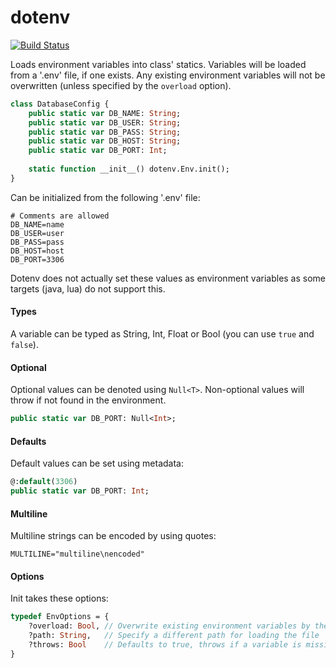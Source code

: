 # dotenv

[![Build Status](https://travis-ci.org/benmerckx/dotenv.svg?branch=master)](https://travis-ci.org/benmerckx/dotenv)

Loads environment variables into class' statics. Variables will be loaded from a '.env' file, if one exists. Any existing environment variables will not be overwritten (unless specified by the `overload` option).

```haxe
class DatabaseConfig {
	public static var DB_NAME: String;
	public static var DB_USER: String;
	public static var DB_PASS: String;
	public static var DB_HOST: String;
	public static var DB_PORT: Int;
	
	static function __init__() dotenv.Env.init();
}
```

Can be initialized from the following '.env' file:

```
# Comments are allowed
DB_NAME=name
DB_USER=user
DB_PASS=pass
DB_HOST=host
DB_PORT=3306
```

Dotenv does not actually set these values as environment variables as some targets (java, lua) do not support this.

#### Types

A variable can be typed as String, Int, Float or Bool (you can use `true` and `false`).

#### Optional

Optional values can be denoted using `Null<T>`. Non-optional values will throw if not found in the environment.

```haxe
public static var DB_PORT: Null<Int>;
```

#### Defaults

Default values can be set using metadata:
	
```haxe
@:default(3306)
public static var DB_PORT: Int;
```

#### Multiline

Multiline strings can be encoded by using quotes:

```
MULTILINE="multiline\nencoded"
```

#### Options

Init takes these options:

```haxe
typedef EnvOptions = {
	?overload: Bool, // Overwrite existing environment variables by the .env file
	?path: String,   // Specify a different path for loading the file
	?throws: Bool    // Defaults to true, throws if a variable is missing
}
```